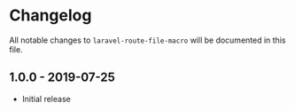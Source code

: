 # Changelog

All notable changes to `laravel-route-file-macro` will be documented in this file.

## 1.0.0 - 2019-07-25

- Initial release